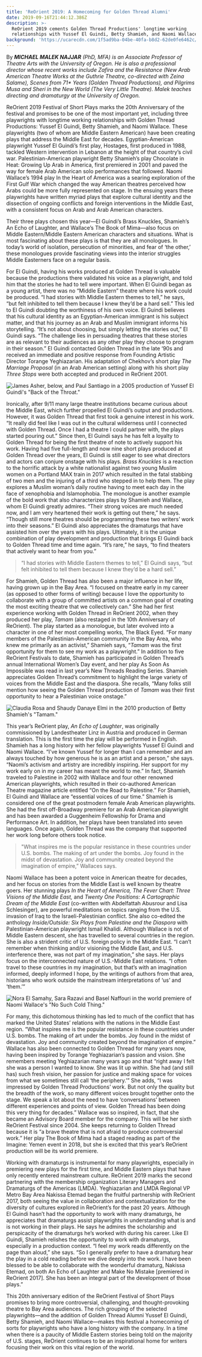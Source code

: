 ```yaml
---
title: 'ReOrient 2019: A Homecoming for Golden Thread Alumni'
date: 2019-09-16T21:44:12.386Z
description: >-
  ReOrient 2019 cements Golden Thread Productions' longtime working
  relationships with Yussef El Guindi, Betty Shamieh, and Naomi Wallace.
background: 'https://ucarecdn.com/1f5ad9ba-04be-40fa-b8d2-62de0fe6462c/'
---
```

By _**MICHAEL MALEK NAJJAR** (PhD, MFA) is an Associate Professor of Theatre Arts with the University of Oregon. He is also a professional director whose recent works include Zafira and the Resistance (New Arab American Theatre Works at the Guthrie Theatre, co-directed with Zeina Salame), Scenes from 71* Years (Golden Thread Productions), and Pilgrims Musa and Sheri in the New World (The Very Little Theatre). Malek teaches directing and dramaturgy at the University of Oregon._

ReOrient 2019 Festival of Short Plays marks the 20th Anniversary of the festival and promises to be one of the most important yet, including three playwrights with longtime working relationships with Golden Thread Productions: Yussef El Guindi, Betty Shamieh, and Naomi Wallace. These playwrights (two of whom are Middle Eastern American) have been creating plays that address the Middle East for decades. Egyptian-American playwright Yussef El Guindi’s first play, Hostages, first produced in 1988, tackled Western intervention in Lebanon at the height of that country’s civil war. Palestinian-American playwright Betty Shamieh’s play Chocolate in Heat: Growing Up Arab in America, first premiered in 2001 and paved the way for female Arab American solo performances that followed. Naomi Wallace’s 1994 play In the Heart of America was a searing exploration of the First Gulf War which changed the way American theatres perceived how Arabs could be more fully represented on stage. In the ensuing years these playwrights have written myriad plays that explore cultural identity and the dissection of ongoing conflicts and foreign interventions in the Middle East, with a consistent focus on Arab and Arab American characters.

Their three plays chosen this year—El Guindi’s Brass Knuckles, Shamieh’s An Echo of Laughter, and Wallace’s The Book of Mima—also focus on Middle Eastern/Middle Eastern American characters and situations. What is most fascinating about these plays is that they are all monologues. In today’s world of isolation, persecution of minorities, and fear of ‘the other,’ these monologues provide fascinating views into the interior struggles Middle Easterners face on a regular basis.

For El Guindi, having his works produced at Golden Thread is valuable because the productions there validated his voice as a playwright, and told him that the stories he had to tell were important. When El Guindi began as a young artist, there was no “Middle Eastern” theatre where his work could be produced. “I had stories with Middle Eastern themes to tell,” he says, “but felt inhibited to tell them because I knew they’d be a hard sell.” This led to El Guindi doubting the worthiness of his own voice. El Guindi believes that his cultural identity as an Egyptian-American immigrant is his subject matter, and that his journey as an Arab and Muslim immigrant informs his storytelling. “It’s not about choosing, but simply letting the stories out,” El Guindi says. “The challenge lies in persuading theatres that these stories are as relevant to their audiences as any other play they choose to program in their season.” El Guindi contacted Golden Thread in the late ‘90s and received an immediate and positive response from Founding Artistic Director Torange Yeghiazarian. His adaptation of Chekhov’s short play _The Marriage Proposal_ (in an Arab American setting) along with his short play _Three Stops_ were both accepted and produced in ReOrient 2001. 

![James Asher, below, and Paul Santiago in a 2005 production of Yussef El Guindi's "Back of the Throat."](https://ucarecdn.com/08c9e979-d3fc-4500-aa44-e5a9976aa2eb/)

Ironically, after 9/11 many large theatre institutions became curious about the Middle East, which further propelled El Guindi’s output and productions. However, it was Golden Thread that first took a genuine interest in his work. “It really did feel like I was out in the cultural wilderness until I connected with Golden Thread. Once I had a theatre I could partner with, the plays started pouring out.” Since then, El Guindi says he has felt a loyalty to Golden Thread for being the first theatre of note to actively support his work. Having had five full-length and now nine short plays produced at Golden Thread over the years, El Guindi is still eager to see what directors and actors can conjure onstage with his plays. _Brass Knuckles_ is a reaction to the horrific attack by a white nationalist against two young Muslim women on a Portland MAX train in 2017 which resulted in the fatal stabbing of two men and the injuring of a third who stepped in to help them. The play explores a Muslim woman’s daily routine having to meet each day in the face of xenophobia and Islamophobia. The monologue is another example of the bold work that also characterizes plays by Shamieh and Wallace, whom El Guindi greatly admires. “Their strong voices are much needed now, and I am very heartened their work is getting out there,” he says. “Though still more theatres should be programming these two writers’ work into their seasons.” El Guindi also appreciates the dramaturgs that have assisted him over the years with his plays. Ultimately, it is the unique combination of play development and production that brings El Guindi back to Golden Thread time and time again.  “It’s rare,” he says, “to find theaters that actively want to hear from you.”

> “I had stories with Middle Eastern themes to tell,” El Guindi says, “but felt inhibited to tell them because I knew they’d be a hard sell.”

For Shamieh, Golden Thread has also been a major influence in her life, having grown up in the Bay Area. “I focused on theatre early in my career (as opposed to other forms of writing) because I love the opportunity to collaborate with a group of committed artists on a common goal of creating the most exciting theatre that we collectively can.” She had her first experience working with Golden Thread in ReOrient 2002, when they produced her play, _Tamam_ (also restaged in the 10th Anniversary of ReOrient). The play started as a monologue, but later evolved into a character in one of her most compelling works, The Black Eyed. “For many members of the Palestinian-American community in the Bay Area, who knew me primarily as an activist,” Shamieh says, “_Tamam_ was the first opportunity for them to see my work as a playwright.” In addition to five ReOrient Festivals to date, Shamieh has participated in Golden Thread’s annual International Women’s Day event, and her play As Soon As Impossible was read in last year’s New Threads Reading Series. Shamieh appreciates Golden Thread’s commitment to highlight the large variety of voices from the Middle East and the diaspora. She recalls, “Many folks still mention how seeing the Golden Thread production of _Tamam_ was their first opportunity to hear a Palestinian voice onstage.” 

![Claudia Rosa and Shaudy Danaye Elmi in the 2010 production of Betty Shamieh's "Tamam."](https://ucarecdn.com/7a4f5640-c9cf-45ac-b05a-ce8506eb88a1/)

This year’s ReOrient play, _An Echo of Laughter_, was originally commissioned by Landestheater Linz in Austria and produced in German translation. This is the first time the play will be performed in English. Shamieh has a long history with her fellow playwrights Yussef El Guindi and Naomi Wallace. “I’ve known Yussef for longer than I can remember and am always touched by how generous he is as an artist and a person,” she says. “Naomi’s activism and artistry are incredibly inspiring. Her support for my work early on in my career has meant the world to me.” In fact, Shamieh traveled to Palestine in 2002 with Wallace and four other renowned American playwrights, which resulted in their co-authored American Theatre magazine article entitled “On the Road to Palestine.” For Shamieh, El Guindi and Wallace are “essential voices of our time.” Shamieh is considered one of the great postmodern female Arab American playwrights. She had the first off-Broadway premiere for an Arab American playwright and has been awarded a Guggenheim Fellowship for Drama and Performance Art. In addition, her plays have been translated into seven languages. Once again, Golden Thread was the company that supported her work long before others took notice. 

> "What inspires me is the popular resistance in these countries under U.S. bombs. The making of art under the bombs. Joy found in the midst of devastation. Joy and community created beyond the imagination of empire,” Wallaces says.

Naomi Wallace has been a potent voice in American theatre for decades, and her focus on stories from the Middle East is well known by theatre goers. Her stunning plays _In the Heart of America, The Fever Chart: Three Visions of the Middle East,_ and _Twenty One Positions: A Cartographic Dream of the Middle East_ (co-written with Abdelfattah Abusrour and Lisa Schlesinger), are powerful meditations on topics ranging from the U.S. invasion of Iraq to the Israeli-Palestinian conflict. She also co-edited the anthology _Inside/Outside: Six Plays from Palestine and the Diaspora_ with Palestinian-American playwright Ismail Khalidi. Although Wallace is not of Middle Eastern descent, she has travelled to several countries in the region. She is also a strident critic of U.S. foreign policy in the Middle East. “I can’t remember when thinking and/or visioning the Middle East, and U.S. interference there, was not part of my imagination,” she says. Her plays focus on the interconnected nature of U.S.-Middle East relations. “I often travel to these countries in my imagination, but that’s with an imagination informed, deeply informed I hope, by the writings of authors from that area, historians who work outside the mainstream interpretations of ‘us’ and ‘them.’” 

![](https://ucarecdn.com/d5a548bc-2d3c-4110-bfb3-0a8b7e9c854c/ "Nora El Samahy, Sara Razavi and Basel Naffouri in the world premiere of Naomi Wallace's \"No Such Cold Thing.\"")

For many, this dichotomous thinking has led to much of the conflict that has marked the United States’ relations with the nations in the Middle East region. “What inspires me is the popular resistance in these countries under U.S. bombs. The making of art under the bombs. Joy found in the midst of devastation. Joy and community created beyond the imagination of empire.” Wallace has also been connected to Golden Thread for many years now, having been inspired by Torange Yeghiazarian’s passion and vision. She remembers meeting Yeghiazarian many years ago and that “right away I felt she was a person I wanted to know. She was lit up within. She had (and still has) such fresh vision, her passion for justice and making space for voices from what we sometimes still call ‘the periphery.’” She adds, “I was impressed by Golden Thread Productions’ work. But not only the quality but the breadth of the work, so many different voices brought together onto the stage. We speak a lot about the need to have ‘conversations’ between different experiences and points of view. Golden Thread has been doing this very thing for decades.” Wallace was so inspired, in fact, that she became an Advisory Board member for the company. This will be her sixth ReOrient Festival since 2004. She keeps returning to Golden Thread because it is “a brave theatre that is not afraid to produce controversial work.”  Her play The Book of Mima had a staged reading as part of the Imagine: Yemen event in 2018, but she is excited that this year’s ReOrient production will be its world premiere. 

Working with dramaturgs is instrumental for many playwrights, especially in premiering new plays for the first time, and Middle Eastern plays that have only recently entered mainstream culture. ReOrient 2019 marks the second partnering with the membership organization Literary Managers and Dramaturgs of the Americas (LMDA). Yeghiazarian and LMDA Regional VP Metro Bay Area Nakissa Etemad began the fruitful partnership with ReOrient 2017, both seeing the value in collaboration and contextualization for the diversity of cultures explored in ReOrient’s for the past 20 years. Although El Guindi hasn’t had the opportunity to work with many dramaturgs, he appreciates that dramaturgs assist playwrights in understanding what is and is not working in their plays. He says he admires the scholarship and perspicacity of the dramaturgs he’s worked with during his career. Like El Guindi, Shamieh relishes the opportunity to work with dramaturgs, especially in a production context. “I feel my work reads differently on the page than aloud,” she says. “So I generally prefer to have a dramaturg hear the play in a cold reading before we dive deeply into the work. I have been blessed to be able to collaborate with the wonderful dramaturg, Nakissa Etemad, on both An Echo of Laughter and Make No Mistake \[premiered in ReOrient 2017]. She has been an integral part of the development of those plays.” 

This 20th anniversary edition of the ReOrient Festival of Short Plays promises to bring more controversial, challenging, and thought-provoking theatre to Bay Area audiences. The rich grouping of the selected playwrights—and the addition of Golden Thread Alumni Yussef El Guindi, Betty Shamieh, and Naomi Wallace—makes this festival a homecoming of sorts for playwrights who have a long history with the company. In a time when there is a paucity of Middle Eastern stories being told on the majority of U.S. stages, ReOrient continues to be an inspirational home for writers focusing their work on this vital region of the world.
